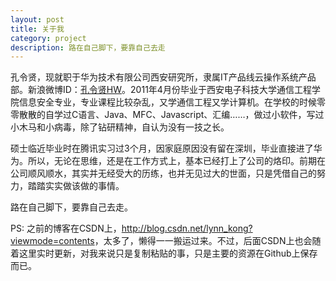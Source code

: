 ```yaml
---
layout: post
title: 关于我
category: project
description: 路在自己脚下，要靠自己去走
---
```


孔令贤，现就职于华为技术有限公司西安研究所，隶属IT产品线云操作系统产品部。新浪微博ID：[孔令贤HW](http://weibo.com/lingxiankong)。2011年4月份毕业于西安电子科技大学通信工程学院信息安全专业，专业课程比较杂乱，又学通信工程又学计算机。在学校的时候零零散散的自学过C语言、Java、MFC、Javascript、汇编……，做过小软件，写过小木马和小病毒，除了钻研精神，自认为没有一技之长。

硕士临近毕业时在腾讯实习过3个月，因家庭原因没有留在深圳，毕业直接进了华为。所以，无论在思维，还是在工作方式上，基本已经打上了公司的烙印。前期在公司顺风顺水，其实并无经受大的历练，也并无见过大的世面，只是凭借自己的努力，踏踏实实做该做的事情。

路在自己脚下，要靠自己去走。

PS: 之前的博客在CSDN上，<http://blog.csdn.net/lynn_kong?viewmode=contents>，太多了，懒得一一搬运过来。不过，后面CSDN上也会随着这里实时更新，对我来说只是复制粘贴的事，只是主要的资源在Github上保存而已。
